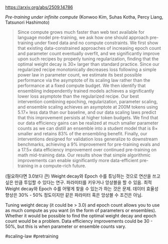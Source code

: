 https://arxiv.org/abs/2509.14786

*Pre-training under infinite compute* (Konwoo Kim, Suhas Kotha, Percy Liang, Tatsunori Hashimoto)

> Since compute grows much faster than web text available for language model pre-training, we ask how one should approach pre-training under fixed data and no compute constraints. We first show that existing data-constrained approaches of increasing epoch count and parameter count eventually overfit, and we significantly improve upon such recipes by properly tuning regularization, finding that the optimal weight decay is $30\times$ larger than standard practice. Since our regularized recipe monotonically decreases loss following a simple power law in parameter count, we estimate its best possible performance via the asymptote of its scaling law rather than the performance at a fixed compute budget. We then identify that ensembling independently trained models achieves a significantly lower loss asymptote than the regularized recipe. Our best intervention combining epoching, regularization, parameter scaling, and ensemble scaling achieves an asymptote at 200M tokens using $5.17\times$ less data than our baseline, and our data scaling laws predict that this improvement persists at higher token budgets. We find that our data efficiency gains can be realized at much smaller parameter counts as we can distill an ensemble into a student model that is 8$\times$ smaller and retains $83\%$ of the ensembling benefit. Finally, our interventions designed for validation loss generalize to downstream benchmarks, achieving a $9\%$ improvement for pre-training evals and a $17.5\times$ data efficiency improvement over continued pre-training on math mid-training data. Our results show that simple algorithmic improvements can enable significantly more data-efficient pre-training in a compute-rich future.

(필요하다면 3.0보다 큰) Weight decay와 Epoch 수를 튜닝하는 것으로 연산을 쓰고 싶은 만큼 투입할 수 있다는 연구. 파라미터를 키우거나 앙상블을 할 수 있음. 최적 Weight decay와 Epoch 수를 어떻게 찾을 수 있는가 하는 것은 문제. 데이터 효율성 향상은 30% - 50% 정도이지만 같은 파라미터 혹은 앙상블 수 조건은 아님.

<english>
Tuning weight decay (it could be > 3.0) and epoch count allows you to use as much compute as you want (in the form of parameters or ensembles). Whether it would be possible to find the optimal weight decay and epoch count would be a problem. Data efficiency improvements could be 30 - 50%, but this is when parameter or ensemble counts vary.
</english>

#scaling-law #pretraining 